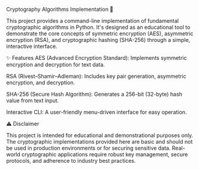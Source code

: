 Cryptography Algorithms Implementation 🔐


This project provides a command-line implementation of fundamental cryptographic algorithms in Python. It's designed as an educational tool to demonstrate the core concepts of symmetric encryption (AES), asymmetric encryption (RSA), and cryptographic hashing (SHA-256) through a simple, interactive interface.

✨ Features
AES (Advanced Encryption Standard): Implements symmetric encryption and decryption for text data.

RSA (Rivest–Shamir–Adleman): Includes key pair generation, asymmetric encryption, and decryption.

SHA-256 (Secure Hash Algorithm): Generates a 256-bit (32-byte) hash value from text input.

Interactive CLI: A user-friendly menu-driven interface for easy operation.

⚠️ Disclaimer


This project is intended for educational and demonstrational purposes only. The cryptographic implementations provided here are basic and should not be used in production environments or for securing sensitive data. Real-world cryptographic applications require robust key management, secure protocols, and adherence to industry best practices.
